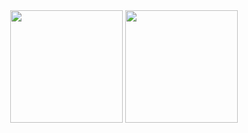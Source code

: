 <div align="center">
  <img height="180em" src="https://github-readme-stats.vercel.app/api?username=cristianolarrea&show_icons=true&theme=dark&include_all_commits=true&count_private=true"/>
  <img height="180em" src="https://github-readme-stats.vercel.app/api/top-langs/?username=cristianolarrea&layout=compact&langs_count=8&theme=dark"/>
</div>
